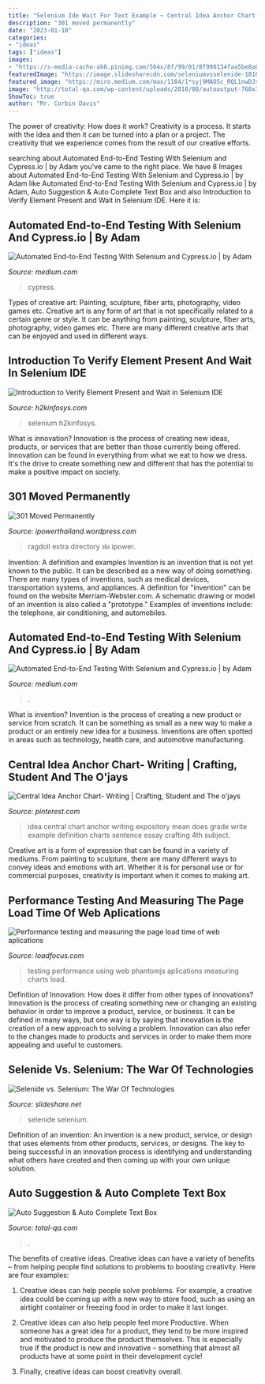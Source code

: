 ```yaml
---
title: "Selenium Ide Wait For Text Example ~ Central Idea Anchor Chart- Writing"
description: "301 moved permanently"
date: "2023-01-10"
categories:
- "ideas"
tags: ["ideas"]
images:
- "https://s-media-cache-ak0.pinimg.com/564x/8f/99/01/8f990134faa5be8a0f8bfa562e4adf0d.jpg"
featuredImage: "https://image.slidesharecdn.com/seleniumvsselenide-181016104251/95/selenide-vs-selenium-the-war-of-technologies-8-638.jpg?cb=1540805101"
featured_image: "https://miro.medium.com/max/1104/1*syj9MAOSc_RQL1nwDJsRyQ.png"
image: "http://total-qa.com/wp-content/uploads/2018/08/autooutput-768x328.png"
ShowToc: true
author: "Mr. Corbin Davis"
---
```



The power of creativity: How does it work?
Creativity is a process. It starts with the idea and then it can be turned into a plan or a project. The creativity that we experience comes from the result of our creative efforts.

	

		
searching about Automated End-to-End Testing With Selenium and Cypress.io | by Adam you've came to the right place. We have 8 Images about Automated End-to-End Testing With Selenium and Cypress.io | by Adam like Automated End-to-End Testing With Selenium and Cypress.io | by Adam, Auto Suggestion &amp; Auto Complete Text Box and also Introduction to Verify Element Present and Wait in Selenium IDE. Here it is:
		
    
## Automated End-to-End Testing With Selenium And Cypress.io | By Adam

<img loading=lazy src="https://miro.medium.com/max/1280/1*EiYbIj6Xy2QZlA_mK-pvtg.png" onerror="this.onerror=null;this.src='https://tse4.mm.bing.net/th?id=OIP.D1FJ07ZeDa1rmuYkUwiWmwHaGK&amp;pid=15.1';" alt="Automated End-to-End Testing With Selenium and Cypress.io | by Adam">

_Source: medium.com_

>cypress. 

	

Types of creative art: Painting, sculpture, fiber arts, photography, video games etc.
Creative art is any form of art that is not specifically related to a certain genre or style. It can be anything from painting, sculpture, fiber arts, photography, video games etc. There are many different creative arts that can be enjoyed and used in different ways.

    
## Introduction To Verify Element Present And Wait In Selenium IDE

<img loading=lazy src="https://www.h2kinfosys.com/blog/wp-content/uploads/2020/04/Screenshot_34-768x397.png" onerror="this.onerror=null;this.src='https://tse3.mm.bing.net/th?id=OIP.Q2pjGEJtBgzganuoyScsMgHaD1&amp;pid=15.1';" alt="Introduction to Verify Element Present and Wait in Selenium IDE">

_Source: h2kinfosys.com_

>selenium h2kinfosys. 

	

What is innovation?
Innovation is the process of creating new ideas, products, or services that are better than those currently being offered. Innovation can be found in everything from what we eat to how we dress. It's the drive to create something new and different that has the potential to make a positive impact on society.

    
## 301 Moved Permanently

<img loading=lazy src="http://ipowerthailand.files.wordpress.com/2010/06/e0b884e0b8ade0b899e0b982e0b894-e0b8a5e0b8b4e0b89fe0b897e0b98c.jpg" onerror="this.onerror=null;this.src='https://tse4.mm.bing.net/th?id=OIP.LX-t-2ysgNL6rKShHaIOBwAAAA&amp;pid=15.1';" alt="301 Moved Permanently">

_Source: ipowerthailand.wordpress.com_

>ragdoll extra directory ฟต ipower. 

	

Invention: A definition and examples
Invention is an invention that is not yet known to the public. It can be described as a new way of doing something. There are many types of inventions, such as medical devices, transportation systems, and appliances. 
A definition for "invention" can be found on the website Merriam-Webster.com. A schematic drawing or model of an invention is also called a "prototype." 
Examples of inventions include: the telephone, air conditioning, and automobiles.

    
## Automated End-to-End Testing With Selenium And Cypress.io | By Adam

<img loading=lazy src="https://miro.medium.com/max/1104/1*syj9MAOSc_RQL1nwDJsRyQ.png" onerror="this.onerror=null;this.src='https://tse4.mm.bing.net/th?id=OIP.fZZtd7alXzo-vWJPYyuOIQHaEv&amp;pid=15.1';" alt="Automated End-to-End Testing With Selenium and Cypress.io | by Adam">

_Source: medium.com_

>. 

	

What is invention?
Invention is the process of creating a new product or service from scratch. It can be something as small as a new way to make a product or an entirely new idea for a business. Inventions are often spotted in areas such as technology, health care, and automotive manufacturing.

    
## Central Idea Anchor Chart- Writing | Crafting, Student And The O&#039;jays

<img loading=lazy src="https://s-media-cache-ak0.pinimg.com/564x/8f/99/01/8f990134faa5be8a0f8bfa562e4adf0d.jpg" onerror="this.onerror=null;this.src='https://tse3.mm.bing.net/th?id=OIP.q0RSh4VHyr9EmV5IxAh7IQHaKf&amp;pid=15.1';" alt="Central Idea Anchor Chart- Writing | Crafting, Student and The o&#039;jays">

_Source: pinterest.com_

>idea central chart anchor writing expository mean does grade write example definition charts sentence essay crafting 4th subject. 

	

Creative art is a form of expression that can be found in a variety of mediums. From painting to sculpture, there are many different ways to convey ideas and emotions with art. Whether it is for personal use or for commercial purposes, creativity is important when it comes to making art.

    
## Performance Testing And Measuring The Page Load Time Of Web Aplications

<img loading=lazy src="https://loadfocus.com/blog/wp-content/uploads/resource_loaded_with_size_loadfocus.png" onerror="this.onerror=null;this.src='https://tse3.mm.bing.net/th?id=OIP.569jOkcbP4SUZvZFucuOsQHaDE&amp;pid=15.1';" alt="Performance testing and measuring the page load time of web aplications">

_Source: loadfocus.com_

>testing performance using web phantomjs aplications measuring charts load. 

	

Definition of Innovation: How does it differ from other types of innovations?
Innovation is the process of creating something new or changing an existing behavior in order to improve a product, service, or business. It can be defined in many ways, but one way is by saying that innovation is the creation of a new approach to solving a problem. Innovation can also refer to the changes made to products and services in order to make them more appealing and useful to customers.

    
## Selenide Vs. Selenium: The War Of Technologies

<img loading=lazy src="https://image.slidesharecdn.com/seleniumvsselenide-181016104251/95/selenide-vs-selenium-the-war-of-technologies-8-638.jpg?cb=1540805101" onerror="this.onerror=null;this.src='https://tse2.mm.bing.net/th?id=OIP.Pbw2qQNaYZ61Xp-bCJEQcwHaFj&amp;pid=15.1';" alt="Selenide vs. Selenium: The War Of Technologies">

_Source: slideshare.net_

>selenide selenium. 

	

Definition of an invention:
An invention is a new product, service, or design that uses elements from other products, services, or designs. The key to being successful in an innovation process is identifying and understanding what others have created and then coming up with your own unique solution.

    
## Auto Suggestion &amp; Auto Complete Text Box

<img loading=lazy src="http://total-qa.com/wp-content/uploads/2018/08/autooutput-768x328.png" onerror="this.onerror=null;this.src='https://tse4.mm.bing.net/th?id=OIP.HWvzqKHbi9JKI2PA3ZEckQHaDK&amp;pid=15.1';" alt="Auto Suggestion &amp; Auto Complete Text Box">

_Source: total-qa.com_

>. 

	

The benefits of creative ideas.
Creative ideas can have a variety of benefits – from helping people find solutions to problems to boosting creativity. Here are four examples:
1. Creative ideas can help people solve problems. For example, a creative idea could be coming up with a new way to store food, such as using an airtight container or freezing food in order to make it last longer.

2. Creative ideas can also help people feel more Productive. When someone has a great idea for a product, they tend to be more inspired and motivated to produce the product themselves. This is especially true if the product is new and innovative – something that almost all products have at some point in their development cycle!

3. Finally, creative ideas can boost creativity overall.

